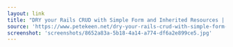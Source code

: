 ```yaml
---
layout: link
title: "DRY your Rails CRUD with Simple Form and Inherited Resources | Pete Keen"
source: 'https://www.petekeen.net/dry-your-rails-crud-with-simple-form-and-inherited-resources'
screenshot: 'screenshots/8652a83a-5b18-4a14-a774-df6a2e899ce5.jpg'
---
```


